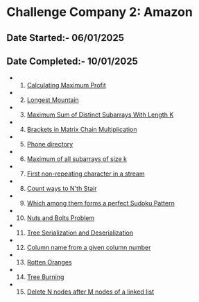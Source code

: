    # Challenge Company 2: Amazon 

   ## Date Started:- 06/01/2025
   ## Date Completed:- 10/01/2025
    
   - 1. [Calculating Maximum Profit](https://leetcode.com/problems/best-time-to-buy-and-sell-stock-iv/description/)
   - 2. [Longest Mountain](https://leetcode.com/problems/longest-mountain-in-array/description/)
   - 3. [Maximum Sum of Distinct Subarrays With Length K](https://leetcode.com/problems/maximum-sum-of-distinct-subarrays-with-length-k/description/)
   - 4. [Brackets in Matrix Chain Multiplication](https://www.geeksforgeeks.org/problems/brackets-in-matrix-chain-multiplication1024/1)
   - 5. [Phone directory](https://www.geeksforgeeks.org/problems/phone-directory4628/1)
   - 6. [Maximum of all subarrays of size k](https://www.geeksforgeeks.org/problems/maximum-of-all-subarrays-of-size-k3101/1)
   - 7. [First non-repeating character in a stream](https://leetcode.com/problems/first-unique-character-in-a-string/description/)
   - 8. [Count ways to N'th Stair](https://leetcode.com/problems/find-number-of-ways-to-reach-the-k-th-stair/description/)
   - 9. [Which among them forms a perfect Sudoku Pattern](https://leetcode.com/problems/valid-sudoku/description/)
   - 10. [Nuts and Bolts Problem](https://www.geeksforgeeks.org/problems/nuts-and-bolts-problem0431/1)
   - 11. [Tree Serialization and Deserialization](https://leetcode.com/problems/serialize-and-deserialize-binary-tree/description/)
   - 12. [Column name from a given column number](https://leetcode.com/problems/excel-sheet-column-title/description/)
   - 13. [Rotten Oranges](https://leetcode.com/problems/rotting-oranges/description/)
   - 14. [Tree Burning](https://leetcode.com/problems/amount-of-time-for-binary-tree-to-be-infected/description/)
   - 15. [Delete N nodes after M nodes of a linked list](https://www.geeksforgeeks.org/problems/delete-n-nodes-after-m-nodes-of-a-linked-list/1)
